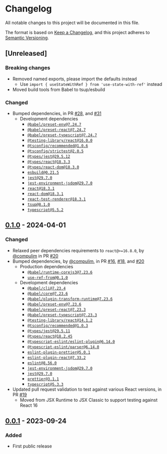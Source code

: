 # Changelog

All notable changes to this project will be documented in this file.

The format is based on [Keep a Changelog](https://keepachangelog.com/en/1.0.0/),
and this project adheres to [Semantic Versioning](https://semver.org/spec/v2.0.0.html).

## [Unreleased]

### Breaking changes

- Removed named exports, please import the defaults instead
   - Use `import { useStateWithRef } from 'use-state-with-ref'` instead
- Moved build tools from Babel to tsup/esbuild

### Changed

- Bumped dependencies, in PR [#28](https://github.com/compulim/use-state-with-ref/pull/28), and [#31](https://github.com/compulim/use-state-with-ref/pull/31)
   - Development dependencies
      - [`@babel/preset-env@7.24.7`](https://npmjs.com/package/@babel/preset-env/v/7.24.7)
      - [`@babel/preset-react@7.24.7`](https://npmjs.com/package/@babel/preset-react/v/7.24.7)
      - [`@babel/preset-typescript@7.24.7`](https://npmjs.com/package/@babel/preset-typescript/v/7.24.7)
      - [`@testing-library/react@16.0.0`](https://npmjs.com/package/@testing-library/react/v/16.0.0)
      - [`@tsconfig/recommended@1.0.6`](https://npmjs.com/package/@tsconfig/recommended/v/1.0.6)
      - [`@tsconfig/strictest@2.0.5`](https://npmjs.com/package/@tsconfig/strictest/v/2.0.5)
      - [`@types/jest@29.5.12`](https://npmjs.com/package/@types/jest/v/29.5.12)
      - [`@types/react@18.3.3`](https://npmjs.com/package/@types/react/v/18.3.3)
      - [`@types/react-dom@18.3.0`](https://npmjs.com/package/@types/react-dom/v/18.3.0)
      - [`esbuild@0.21.5`](https://npmjs.com/package/esbuild/v/0.21.5)
      - [`jest@29.7.0`](https://npmjs.com/package/jest/v/29.7.0)
      - [`jest-environment-jsdom@29.7.0`](https://npmjs.com/package/jest-environment-jsdom/v/29.7.0)
      - [`react@18.3.1`](https://npmjs.com/package/react/v/18.3.1)
      - [`react-dom@18.3.1`](https://npmjs.com/package/react-dom/v/18.3.1)
      - [`react-test-renderer@18.3.1`](https://npmjs.com/package/react-test-renderer/v/18.3.1)
      - [`tsup@8.1.0`](https://npmjs.com/package/tsup/v/8.1.0)
      - [`typescript@5.5.2`](https://npmjs.com/package/typescript/v/5.5.2)

## [0.1.0] - 2024-04-01

### Changed

- Relaxed peer dependencies requirements to `react@>=16.8.0`, by [@compulim](https://github.com/compulim) in PR [#20](https://github.com/compulim/use-state-with-ref/pull/20)
- Bumped dependencies, by [@compulim](https://github.com/compulim), in PR [#16](https://github.com/compulim/use-state-with-ref/pull/16), [#18](https://github.com/compulim/use-state-with-ref/pull/18), and [#20](https://github.com/compulim/use-state-with-ref/pull/20)
   - Production dependencies
      - [`@babel/runtime-corejs3@7.23.6`](https://npmjs.com/package/@babel/runtime-corejs3)
      - [`use-ref-from@0.1.0`](https://npmjs.com/package/use-ref-from)
   - Development dependencies
      - [`@babel/cli@7.23.4`](https://npmjs.com/package/@babel/cli)
      - [`@babel/core@7.23.6`](https://npmjs.com/package/@babel/core)
      - [`@babel/plugin-transform-runtime@7.23.6`](https://npmjs.com/package/@babel/plugin-transform-runtime)
      - [`@babel/preset-env@7.23.6`](https://npmjs.com/package/@babel/preset-env)
      - [`@babel/preset-react@7.23.3`](https://npmjs.com/package/@babel/preset-react)
      - [`@babel/preset-typescript@7.23.3`](https://npmjs.com/package/@babel/preset-typescript)
      - [`@testing-library/react@14.1.2`](https://npmjs.com/package/@testing-library/react)
      - [`@tsconfig/recommended@1.0.3`](https://npmjs.com/package/@tsconfig/recommended)
      - [`@types/jest@29.5.11`](https://npmjs.com/package/@types/jest)
      - [`@types/react@18.2.45`](https://npmjs.com/package/@types/react)
      - [`@typescript-eslint/eslint-plugin@6.14.0`](https://npmjs.com/package/@typescript-eslint/eslint-plugin)
      - [`@typescript-eslint/parser@6.14.0`](https://npmjs.com/package/@typescript-eslint/parser)
      - [`eslint-plugin-prettier@5.0.1`](https://npmjs.com/package/eslint-plugin-prettier)
      - [`eslint-plugin-react@7.33.2`](https://npmjs.com/package/eslint-plugin-react)
      - [`eslint@8.56.0`](https://npmjs.com/package/eslint)
      - [`jest-environment-jsdom@29.7.0`](https://npmjs.com/package/jest-environment-jsdom)
      - [`jest@29.7.0`](https://npmjs.com/package/jest)
      - [`prettier@3.1.1`](https://npmjs.com/package/prettier)
      - [`typescript@5.3.3`](https://npmjs.com/package/typescript)
- Updated pull request validation to test against various React versions, in PR [#19](https://github.com/compulim/use-state-with-ref/pull/19)
   - Moved from JSX Runtime to JSX Classic to support testing against React 16

## [0.0.1] - 2023-09-24

### Added

- First public release

[0.1.0]: https://github.com/compulim/use-state-with-ref/compare/v0.0.1...v0.1.0
[0.0.1]: https://github.com/compulim/use-state-with-ref/releases/tag/v0.0.1
